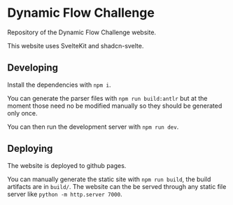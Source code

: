 # Dynamic Flow Challenge

Repository of the Dynamic Flow Challenge website.

This website uses SvelteKit and shadcn-svelte.

## Developing

Install the dependencies with `npm i`.

You can generate the parser files with `npm run build:antlr` but at the moment those need no be
modified manually so they should be generated only once.

You can then run the development server with `npm run dev`.

## Deploying

The website is deployed to github pages.

You can manually generate the static site with `npm run build`, the build artifacts are in `build/`.
The website can the be served through any static file server like `python -m http.server 7000`.
